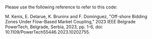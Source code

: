 Please use the following reference to refer to this code: 

M. Kenis, E. Delarue, K. Bruninx and F. Dominguez, "Off-shore Bidding Zones Under Flow-Based Market Coupling," 2023 IEEE Belgrade PowerTech, Belgrade, Serbia, 2023, pp. 1-6, doi: 10.1109/PowerTech55446.2023.10202755.


